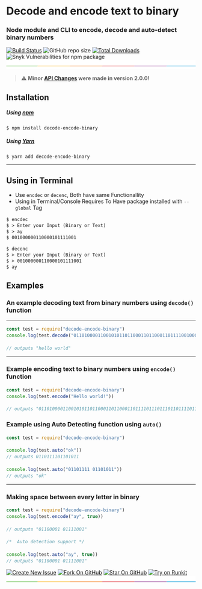 # Decode and encode text to binary #
### Node module and CLI to encode, decode and auto-detect binary numbers ### 
[![Build Status](https://travis-ci.org/TheChickenNagget/decode-encode-binary.svg?branch=master)](https://travis-ci.org/TheChickenNagget/decode-encode-binary)
![GitHub repo size](https://img.shields.io/github/repo-size/TheChickenNagget/decode-encode-binary?color=dgreen&label=Package%20Size&logo=github)
[![Total Downloads](https://badgen.net/npm/dt/decode-encode-binary)](https://www.npmjs.com/package/decode-encode-binary)
![Snyk Vulnerabilities for npm package](https://img.shields.io/snyk/vulnerabilities/npm/decode-encode-binary)
![Line](https://github.com/TheChickenNagget/assets/raw/master/images/line.png) 
> **:warning: Minor [API Changes](https://github.com/TheChickenNagget/decode-encode-binary/blob/master/CHANGELOG.md) were made in version 2.0.0!**
## Installation ##
##### Using [npm](https://www.npmjs.com/package/decode-encode-binary) #####
```shell
$ npm install decode-encode-binary
```
##### Using [Yarn](https://yarnpkg.com/en/package/decode-encode-binary) #####
```shell
$ yarn add decode-encode-binary
```
------
## Using in Terminal ## 
- Use `encdec` or `decenc`, Both have same Functionallity
- Using in Terminal/Console Requires To Have package installed with `--global` Tag
```shell
$ encdec
$ > Enter your Input (Binary or Text)
$ > ay
$ 001000000110000101111001
``` 
```shell 
$ decenc
$ > Enter your Input (Binary or Text)
$ > 001000000110000101111001
$ ay
```
## Examples ##
### An example decoding text from binary numbers using `decode()` function ###
------
```js
const test = require("decode-encode-binary")
console.log(test.decode("0110100001100101011011000110110001101111001000000111011101101111011100100110110001100100"))

// outputs "hello world"
```
------
### Example encoding text to binary numbers using `encode()` function ###
```js
const test = require("decode-encode-binary")
console.log(test.encode("Hello world!"))

// outputs "01101000011001010110110001101100011011110111011101101111011100100110110001100100"
 ```

### Example using Auto Detecting function using `auto()` ###
```js
const test = require("decode-encode-binary")

console.log(test.auto("ok"))
// outputs 0110111101101011

console.log(test.auto("01101111 01101011"))  
// outputs "ok"

```
------
### Making space between every letter in binary ###
```js
const test = require("decode-encode-binary")
console.log(test.encode("ay", true))

// outputs "01100001 01111001"

/*  Auto detection support */

console.log(test.auto("ay", true))
// outputs "01100001 01111001"
```
[![Create New Issue](https://img.shields.io/badge/-Create%20Issue-red?style=for-the-badge)](https://github.com/TheChickenNagget/decode-encode-binary/issues/new)
[![Fork On GitHub](https://img.shields.io/badge/-Fork%20on%20Github-orange?style=for-the-badge)](https://github.com/TheChickenNagget/decode-encode-binary/fork)
[![Star On GitHub](https://img.shields.io/badge/-Star%20on%20Github-yellow?style=for-the-badge)](https://github.com/TheChickenNagget/decode-encode-binary/stargazers)
[![Try on Runkit](https://img.shields.io/badge/-Try%20on%20Runkit-green?style=for-the-badge)](https://npm.runkit.com/decode-encode-binary)
![Line](https://github.com/TheChickenNagget/assets/raw/master/images/line.png)
